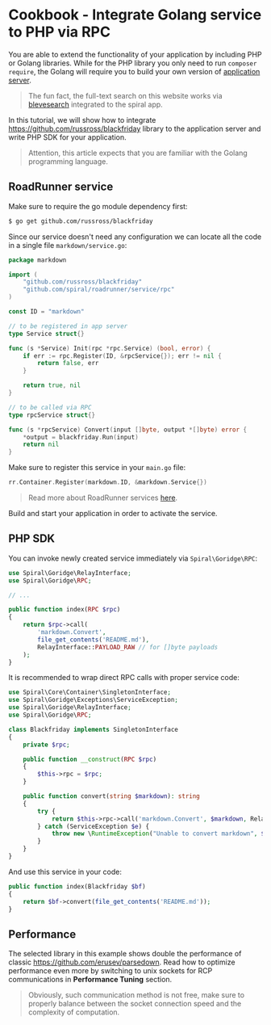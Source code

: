 # Cookbook - Integrate Golang service to PHP via RPC
You are able to extend the functionality of your application by including PHP or Golang libraries. While for the PHP library
you only need to run `composer require`, the Golang will require you to build your own version of [application server](/framework/application-server.md).

> The fun fact, the full-text search on this website works via [blevesearch](https://github.com/blevesearch/bleve) integrated to the spiral app.

In this tutorial, we will show how to integrate https://github.com/russross/blackfriday library to the application server and
write PHP SDK for your application. 

> Attention, this article expects that you are familiar with the Golang programming language.

## RoadRunner service
Make sure to require the go module dependency first:

```bash
$ go get github.com/russross/blackfriday
```

Since our service doesn't need any configuration we can locate all the code in a single file `markdown/service.go`:

```go
package markdown

import (
	"github.com/russross/blackfriday"
	"github.com/spiral/roadrunner/service/rpc"
)

const ID = "markdown"

// to be registered in app server
type Service struct{}

func (s *Service) Init(rpc *rpc.Service) (bool, error) {
	if err := rpc.Register(ID, &rpcService{}); err != nil {
		return false, err
	}

	return true, nil
}

// to be called via RPC
type rpcService struct{}

func (s *rpcService) Convert(input []byte, output *[]byte) error {
	*output = blackfriday.Run(input)
	return nil
}
```

Make sure to register this service in your `main.go` file:

```go
rr.Container.Register(markdown.ID, &markdown.Service{})
```

> Read more about RoadRunner services [here](https://roadrunner.dev/docs/beep-beep-service).

Build and start your application in order to activate the service.

## PHP SDK
You can invoke newly created service immediately via `Spiral\Goridge\RPC`: 

```php
use Spiral\Goridge\RelayInterface;
use Spiral\Goridge\RPC;

// ...

public function index(RPC $rpc)
{
    return $rpc->call(
        'markdown.Convert',
        file_get_contents('README.md'),
        RelayInterface::PAYLOAD_RAW // for []byte payloads
    );
}
```

It is recommended to wrap direct RPC calls with proper service code:

```php
use Spiral\Core\Container\SingletonInterface;
use Spiral\Goridge\Exceptions\ServiceException;
use Spiral\Goridge\RelayInterface;
use Spiral\Goridge\RPC;

class Blackfriday implements SingletonInterface
{
    private $rpc;

    public function __construct(RPC $rpc)
    {
        $this->rpc = $rpc;
    }

    public function convert(string $markdown): string
    {
        try {
            return $this->rpc->call('markdown.Convert', $markdown, RelayInterface::PAYLOAD_RAW);
        } catch (ServiceException $e) {
            throw new \RuntimeException("Unable to convert markdown", $e->getCode(), $e);
        }
    }
}
```

And use this service in your code:

```php
public function index(Blackfriday $bf)
{
    return $bf->convert(file_get_contents('README.md'));
}
```

## Performance
The selected library in this example shows double the performance of classic https://github.com/erusev/parsedown. Read how to optimize
performance even more by switching to unix sockets for RCP communications in **Performance Tuning** section.

> Obviously, such communication method is not free, make sure to properly balance between the socket connection speed
and the complexity of computation.  
